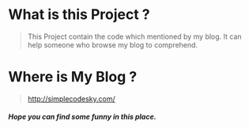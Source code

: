 # What is this Project ?

> This Project contain the code which mentioned by my blog. It can help someone who browse my blog to comprehend.

# Where is My Blog ?
> http://simplecodesky.com/

##### Hope you can find some funny in this place.
